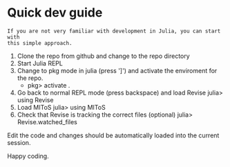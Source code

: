 # Quick dev guide

    If you are not very familiar with development in Julia, you can start with
    this simple approach.

1. Clone the repo from github and change to the repo directory
1. Start Julia REPL
1. Change to pkg mode in julia (press ']') and activate the enviroment for the repo.
    - pkg> activate .
1. Go back to normal REPL mode (press backspace) and load Revise
    julia> using Revise
1. Load MIToS
    julia> using MIToS
1. Check that Revise is tracking the correct files (optional)
    julia> Revise.watched_files

Edit the code and changes should be automatically loaded into the current session.


Happy coding.
